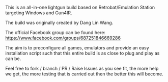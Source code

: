 This is an all-in-one lightgun build based on Retrobat/Emulation Station targeting Windows and Gun4IR.

The build was originally created by Dang Lin Wang.

The official Facebook group can be found here:
https://www.facebook.com/groups/687251846669286

The aim is to preconfigure all games, emulators and provide an easy installation script such that this entire build is as close to plug and play as can be.

Feel free to fork / branch / PR / Raise Issues as you see fit, the more help we get, the more testing that is carried out then the better this will become.
